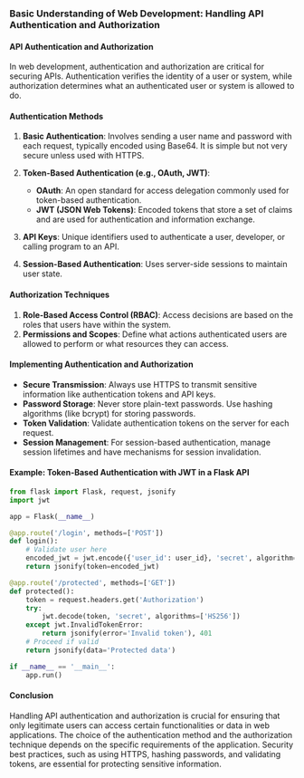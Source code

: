 ### Basic Understanding of Web Development: Handling API Authentication and Authorization

#### API Authentication and Authorization

In web development, authentication and authorization are critical for securing APIs. Authentication verifies the identity of a user or system, while authorization determines what an authenticated user or system is allowed to do.

#### Authentication Methods

1. **Basic Authentication**: Involves sending a user name and password with each request, typically encoded using Base64. It is simple but not very secure unless used with HTTPS.
   
2. **Token-Based Authentication (e.g., OAuth, JWT)**:
   - **OAuth**: An open standard for access delegation commonly used for token-based authentication.
   - **JWT (JSON Web Tokens)**: Encoded tokens that store a set of claims and are used for authentication and information exchange.

3. **API Keys**: Unique identifiers used to authenticate a user, developer, or calling program to an API.

4. **Session-Based Authentication**: Uses server-side sessions to maintain user state.

#### Authorization Techniques

1. **Role-Based Access Control (RBAC)**: Access decisions are based on the roles that users have within the system.
2. **Permissions and Scopes**: Define what actions authenticated users are allowed to perform or what resources they can access.

#### Implementing Authentication and Authorization

- **Secure Transmission**: Always use HTTPS to transmit sensitive information like authentication tokens and API keys.
- **Password Storage**: Never store plain-text passwords. Use hashing algorithms (like bcrypt) for storing passwords.
- **Token Validation**: Validate authentication tokens on the server for each request.
- **Session Management**: For session-based authentication, manage session lifetimes and have mechanisms for session invalidation.

#### Example: Token-Based Authentication with JWT in a Flask API

```python
from flask import Flask, request, jsonify
import jwt

app = Flask(__name__)

@app.route('/login', methods=['POST'])
def login():
    # Validate user here
    encoded_jwt = jwt.encode({'user_id': user_id}, 'secret', algorithm='HS256')
    return jsonify(token=encoded_jwt)

@app.route('/protected', methods=['GET'])
def protected():
    token = request.headers.get('Authorization')
    try:
        jwt.decode(token, 'secret', algorithms=['HS256'])
    except jwt.InvalidTokenError:
        return jsonify(error='Invalid token'), 401
    # Proceed if valid
    return jsonify(data='Protected data')

if __name__ == '__main__':
    app.run()
```

#### Conclusion

Handling API authentication and authorization is crucial for ensuring that only legitimate users can access certain functionalities or data in web applications. The choice of the authentication method and the authorization technique depends on the specific requirements of the application. Security best practices, such as using HTTPS, hashing passwords, and validating tokens, are essential for protecting sensitive information.